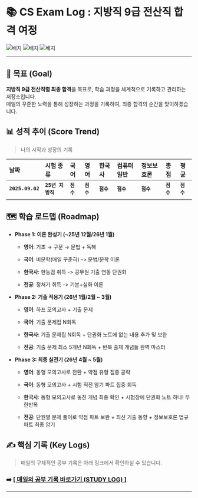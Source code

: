 # 📚 CS Exam Log : 지방직 9급 전산직 합격 여정

![배지](https://img.shields.io/badge/Target-9급%20전산직-blue?style=for-the-badge)
![배지](https://img.shields.io/badge/Status-Ongoing-brightgreen?style=for-the-badge)
![배지](https://img.shields.io/badge/D--Day-2026.06-important?style=for-the-badge)

---

## 🎯 목표 (Goal)

**지방직 9급 전산직렬 최종 합격**을 목표로, 학습 과정을 체계적으로 기록하고 관리하는 저장소입니다.  
매일의 꾸준한 노력을 통해 성장하는 과정을 기록하여, 최종 합격의 순간을 맞이하겠습니다.

## 📊 성적 추이 (Score Trend)

> 나의 시작과 성장의 기록

| 날짜 | 시험 종류 | 국어 | 영어 | 한국사 | 컴퓨터일반 | 정보보호론 | 총점 | 평균 |
| :--- | :--- | :--- | :--- | :--- | :--- | :--- | :--- | :--- |
| **`2025.09.02`** | **`25년 지방직`** | **`점수`** | **`점수`** | **`점수`** | **`점수`** | **`점수`** | **`점수`** | **`점수`** |
| | | | | | | | | |

## 🗺️ 학습 로드맵 (Roadmap)

-   **Phase 1: 이론 완성기 (~25년 12월/26년 1월)**
    - **영어**: 기초 → 구문 → 문법 + 독해
    
    - **국어**: 비문학(매일 꾸준히) -> 문법/문학 이론
    - **한국사**: 한능검 취득 -> 공무원 기출 연동 단권화
    - **전공**: 정처기 취득 -> 기본+심화 이론

-   **Phase 2: 기출 적용기 (26년 1월/2월 ~ 3월)**
    - **영어**: 하프 모의고사 + 기출 문제

    - **국어**: 기출 문제집 N회독
    - **한국사**: 기출 문제집 N회독 + 단권화 노트에 없는 내용 추가 및 보완
    - **전공**: 기출 문제 최소 5개년 N회독 + 반복 출제 개념들 완벽 마스터

-   **Phase 3: 최종 실전기 (26년 4월 ~ 5월)**
    - **영어**: 동형 모의고사로 전환 + 약점 유형 집중 공략
    
    - **국어**: 동형 모의고사 + 시험 직전 암기 파트 집중 회독
    - **한국사**: 동형 모의고사로 놓친 개념 최종 확인 + 시험장에 단권화 노트 하나! 무한반복
    - **전공**: 단원별 문제 풀이로 약점 파트 보완 + 최신 기출 동향 + 정보보호론 법규 파트 최종 암기

## ✍️ 핵심 기록 (Key Logs)

> 매일의 구체적인 공부 기록은 아래 링크에서 확인하실 수 있습니다.

### **➡️ [[ 매일의 공부 기록 바로가기 (STUDY LOG) ]](./STUDY_LOG/)**

---